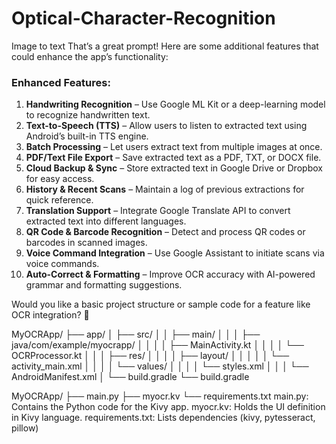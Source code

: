 # Optical-Character-Recognition
Image to text 
That’s a great prompt! Here are some additional features that could enhance the app’s functionality:  

### **Enhanced Features:**  
1. **Handwriting Recognition** – Use Google ML Kit or a deep-learning model to recognize handwritten text.  
2. **Text-to-Speech (TTS)** – Allow users to listen to extracted text using Android’s built-in TTS engine.  
3. **Batch Processing** – Let users extract text from multiple images at once.  
4. **PDF/Text File Export** – Save extracted text as a PDF, TXT, or DOCX file.  
5. **Cloud Backup & Sync** – Store extracted text in Google Drive or Dropbox for easy access.  
6. **History & Recent Scans** – Maintain a log of previous extractions for quick reference.  
7. **Translation Support** – Integrate Google Translate API to convert extracted text into different languages.  
8. **QR Code & Barcode Recognition** – Detect and process QR codes or barcodes in scanned images.  
9. **Voice Command Integration** – Use Google Assistant to initiate scans via voice commands.  
10. **Auto-Correct & Formatting** – Improve OCR accuracy with AI-powered grammar and formatting suggestions.  

Would you like a basic project structure or sample code for a feature like OCR integration? 🚀

MyOCRApp/
├── app/
│   ├── src/
│   │   ├── main/
│   │   │   ├── java/com/example/myocrapp/
│   │   │   │   ├── MainActivity.kt
│   │   │   │   └── OCRProcessor.kt
│   │   │   ├── res/
│   │   │   │   ├── layout/
│   │   │   │   │   └── activity_main.xml
│   │   │   │   └── values/
│   │   │   │       └── styles.xml
│   │   │   └── AndroidManifest.xml
│   └── build.gradle
└── build.gradle


MyOCRApp/
├── main.py
├── myocr.kv
└── requirements.txt
main.py: Contains the Python code for the Kivy app.
myocr.kv: Holds the UI definition in Kivy language.
requirements.txt: Lists dependencies (kivy, pytesseract, pillow)
